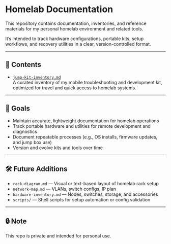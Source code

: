 # Homelab Documentation

This repository contains documentation, inventories, and reference materials for my personal homelab environment and related tools.

It’s intended to track hardware configurations, portable kits, setup workflows, and recovery utilities in a clear, version-controlled format.

---

## 📁 Contents

- [`jump-kit-inventory.md`](./jump-kit-inventory.md)  
  A curated inventory of my mobile troubleshooting and development kit, optimized for travel and quick access to homelab systems.

---

## 🧠 Goals

- Maintain accurate, lightweight documentation for homelab operations
- Track portable hardware and utilities for remote development and diagnostics
- Document repeatable processes (e.g., OS installs, firmware updates, and jump box use)
- Version and evolve kits and tools over time

---

## 🛠️ Future Additions

- `rack-diagram.md` — Visual or text-based layout of homelab rack setup
- `network-map.md` — VLANs, switch configs, IP plan
- `hardware-inventory.md` — Nodes, switches, storage, and accessories
- `scripts/` — Shell scripts for setup automation or config validation

---

## 🔒 Note

This repo is private and intended for personal use.
